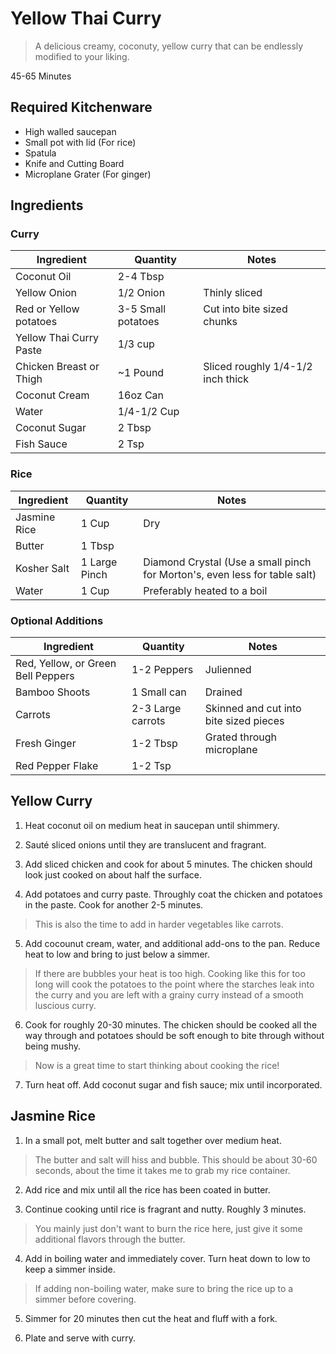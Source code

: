 # Yellow Thai Curry
> A delicious creamy, coconuty, yellow curry that can be endlessly modified to
> your liking.

45-65 Minutes

## Required Kitchenware

- High walled saucepan
- Small pot with lid (For rice)
- Spatula
- Knife and Cutting Board
- Microplane Grater (For ginger)

## Ingredients

### Curry

| Ingredient | Quantity | Notes |
|---|---|---|
| Coconut Oil | 2-4 Tbsp | |
| Yellow Onion | 1/2 Onion | Thinly sliced |
| Red or Yellow potatoes | 3-5 Small potatoes | Cut into bite sized chunks |
| Yellow Thai Curry Paste | 1/3 cup | |
| Chicken Breast or Thigh | ~1 Pound | Sliced roughly 1/4-1/2 inch thick |
| Coconut Cream | 16oz Can | |
| Water | 1/4-1/2 Cup | |
| Coconut Sugar | 2 Tbsp | |
| Fish Sauce | 2 Tsp | |

### Rice

| Ingredient | Quantity | Notes |
|---|---|---|
| Jasmine Rice | 1 Cup | Dry |
| Butter | 1 Tbsp | |
| Kosher Salt | 1 Large Pinch | Diamond Crystal (Use a small pinch for Morton's, even less for table salt) |
| Water | 1 Cup | Preferably heated to a boil |

### Optional Additions

| Ingredient | Quantity | Notes |
|---|---|---|
| Red, Yellow, or Green Bell Peppers | 1-2 Peppers | Julienned |
| Bamboo Shoots | 1 Small can | Drained |
| Carrots | 2-3 Large carrots | Skinned and cut into bite sized pieces |
| Fresh Ginger | 1-2 Tbsp | Grated through microplane |
| Red Pepper Flake | 1-2 Tsp | |

## Yellow Curry

1. Heat coconut oil on medium heat in saucepan until shimmery.

2. Sauté sliced onions until they are translucent and fragrant.

3.  Add sliced chicken and cook for about 5 minutes. The chicken should look just
cooked on about half the surface.

4. Add potatoes and curry paste. Throughly coat the chicken and potatoes in the
paste. Cook for another 2-5 minutes.
> This is also the time to add in harder vegetables like carrots.


5. Add cocounut cream, water, and additional add-ons to the pan. Reduce heat to
low and bring to just below a simmer.
> If there are bubbles your heat is too high. Cooking like this for too long
> will cook the potatoes to the point where the starches leak into the curry
> and you are left with a grainy curry instead of a smooth luscious curry.


6. Cook for roughly 20-30 minutes. The chicken should be cooked all the way
through and potatoes should be soft enough to bite through without being mushy.
> Now is a great time to start thinking about cooking the rice!


7. Turn heat off. Add coconut sugar and fish sauce; mix until incorporated.

## Jasmine Rice

1. In a small pot, melt butter and salt together over medium heat.
> The butter and salt will hiss and bubble. This should be about 30-60 seconds,
> about the time it takes me to grab my rice container.


2. Add rice and mix until all the rice has been coated in butter.

3. Continue cooking until rice is fragrant and nutty. Roughly 3 minutes.
> You mainly just don't want to burn the rice here, just give it some
> additional flavors through the butter.


4. Add in boiling water and immediately cover. Turn heat down to low to keep a
simmer inside.
> If adding non-boiling water, make sure to bring the rice up to a simmer
> before covering.


5. Simmer for 20 minutes then cut the heat and fluff with a fork.

6. Plate and serve with curry.
